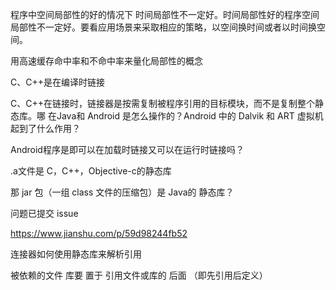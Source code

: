 程序中空间局部性的好的情况下  时间局部性不一定好。时间局部性好的程序空间局部性不一定好。要看应用场景来采取相应的策略，以空间换时间或者以时间换空间。

用高速缓存命中率和不命中率来量化局部性的概念

C、C++是在编译时链接

C、C++在链接时，链接器是按需复制被程序引用的目标模块，而不是复制整个静态库。哪 在Java和 Android 是怎么操作的？Android 中的 Dalvik 和 ART 虚拟机起到了什么作用？

Android程序是即可以在加载时链接又可以在运行时链接吗？

.a文件是 C，C++，Objective-c的静态库

那 jar 包（一组 class 文件的压缩包）是 Java的 静态库？

问题已提交 issue

https://www.jianshu.com/p/59d98244fb52



连接器如何使用静态库来解析引用

被依赖的文件 库要 置于 引用文件或库的 后面 （即先引用后定义）